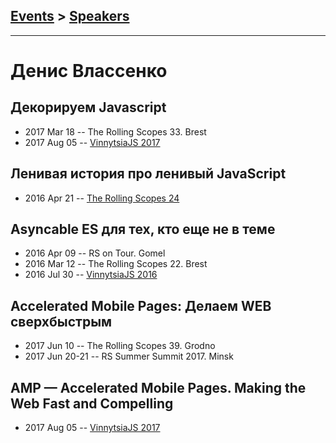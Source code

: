 ## [Events](../README.md) > [Speakers](../speakers.md)
---

# Денис Влассенко

## Декорируем Javascript
- 2017 Mar 18 -- The Rolling Scopes 33. Brest    
- 2017 Aug 05 -- [VinnytsiaJS 2017](https://www.youtube.com/watch?v=I9O25eXZGh4)    
## Ленивая история про ленивый JavaScript
- 2016 Apr 21 -- [The Rolling Scopes 24](https://www.youtube.com/watch?v=svwtrFf-aEo)    
## Asyncable ES для тех, кто еще не в теме
- 2016 Apr 09 -- RS on Tour. Gomel    
- 2016 Mar 12 -- The Rolling Scopes 22. Brest    
- 2016 Jul 30 -- [VinnytsiaJS 2016](https://www.youtube.com/watch?v=ocaV1zZZcAs)    
## Accelerated Mobile Pages: Делаем WEB сверхбыстрым
- 2017 Jun 10 -- The Rolling Scopes 39. Grodno    
- 2017 Jun 20-21 -- RS Summer Summit 2017. Minsk    
## AMP — Accelerated Mobile Pages. Making the Web Fast and Compelling
- 2017 Aug 05 -- [VinnytsiaJS 2017](https://www.youtube.com/watch?v=GDN2j3vHtJI)    

